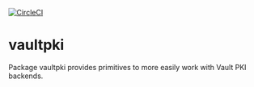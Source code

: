 [![CircleCI](https://circleci.com/gh/giantswarm/vaultpki.svg?&style=shield&circle-token=8adb655cf7ed6250c599312c2c613ba119280ad1)](https://circleci.com/gh/giantswarm/vaultpki)

# vaultpki

Package vaultpki provides primitives to more easily work with Vault PKI
backends.
